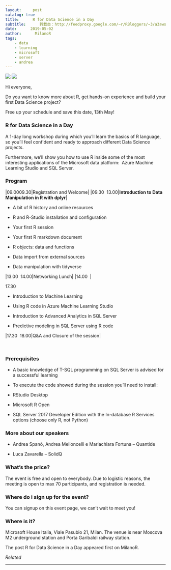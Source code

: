 ```yaml
---
layout:     post
catalog: true
title:      R for Data Science in a Day
subtitle:      转载自：http://feedproxy.google.com/~r/RBloggers/~3/a3awsUAo55k/
date:      2019-05-02
author:      MilanoR
tags:
    - data
    - learning
    - microsoft
    - server
    - andrea
---
```







![](https://i0.wp.com/www.milanor.net/blog/wp-content/uploads/2019/04/microsoft_event_medium.png?w=450)
![](https://i0.wp.com/www.milanor.net/blog/wp-content/uploads/2019/04/microsoft_event_medium.png?w=450)


Hi everyone,

Do you want to know more about R, get hands-on experience and build your first Data Science project?

Free up your schedule and save this date, 13th May!

### **R for Data Science in a Day**

A 1-day long workshop during which you’ll learn the basics of R language, so you’ll feel confident and ready to approach different Data Science projects.

Furthermore, we’ll show you how to use R inside some of the most interesting applications of the Microsoft data platform:  Azure Machine Learning Studio and SQL Server.

### **Program**
|09.0009.30|Registration and Welcome|
|09.30  13.00|**Introduction to Data Manipulation in R with dplyr**|

- A bit of R history and online resources

- R and R-Studio installation and configuration

- Your first R session

- Your first R markdown document

- R objects: data and functions

- Data import from external sources

- Data manipulation with tidyverse

|13.00  14.00|Networking Lunch|
|14.00  |

17.30

- Introduction to Machine Learning

- Using R code in Azure Machine Learning Studio

- Introduction to Advanced Analytics in SQL Server

- Predictive modeling in SQL Server using R code

|17.30  18.00|Q&A and Closure of the session|

 

### **Prerequisites**

- A basic knowledge of T-SQL programming on SQL Server is advised for a successful learning

- To execute the code showed during the session you’ll need to install:



- RStudio Desktop

- Microsoft R Open

- SQL Server 2017 Developer Edition with the In-database R Services options (choose only R, not Python)


### **More about our speakers**

- Andrea Spanò, Andrea Melloncelli e Mariachiara Fortuna – Quantide

- Luca Zavarella – SolidQ


### **What’s the price?**

The event is free and open to everybody. Due to logistic reasons, the meeting is open to max 70 participants, and registration is needed.

### **Where do i sign up for the event?**

You can signup on this event page, we can’t wait to meet you!

### **Where is it?**

Microsoft House Italia, Viale Pasubio 21, Milan. The venue is near Moscova M2 underground station and Porta Garibaldi railway station.

The post R for Data Science in a Day appeared first on MilanoR.


*Related*








---
